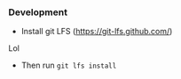 ### Development

- Install git LFS (https://git-lfs.github.com/)

Lol

- Then run `git lfs install`
